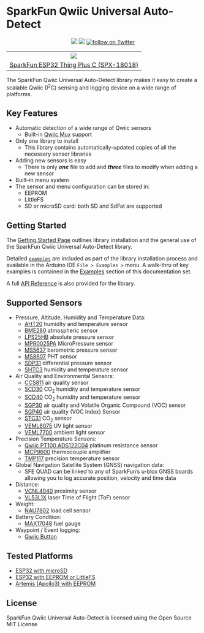 # SparkFun Qwiic Universal Auto-Detect

<p align="center">
		<a href="https://github.com/sparkfun/SparkFun_Qwiic_Universal_Auto-Detect/issues" alt="Issues">
				<img src="https://img.shields.io/github/issues/sparkfun/SparkFun_Qwiic_Universal_Auto-Detect.svg" /></a>
		<a href="https://github.com/sparkfun/SparkFun_Qwiic_Universal_Auto-Detect/blob/master/LICENSE" alt="License">
				<img src="https://img.shields.io/badge/license-MIT-blue.svg" /></a>
		<a href="https://twitter.com/intent/follow?screen_name=sparkfun">
						<img src="https://img.shields.io/twitter/follow/sparkfun.svg?style=social&logo=twitter"
								alt="follow on Twitter"></a>
</p>

<table class="table table-hover table-striped table-bordered">
	<tr align="center">
	 <td><a href="https://www.sparkfun.com/products/18018"><img src="https://cdn.sparkfun.com//assets/parts/1/7/2/3/9/18018-Thing_Plus_C_-_ESP32_WROOM-01.jpg"></a></td>
	</tr>
	<tr align="center">
		<td><a href="https://www.sparkfun.com/products/18018">SparkFun ESP32 Thing Plus C (SPX-18018)</a></td>
	</tr>
</table>

The SparkFun Qwiic Universal Auto-Detect library makes it easy to create a scalable Qwiic (I<sup>2</sup>C) sensing and logging device on a wide range of platforms.

## Key Features

* Automatic detection of a wide range of Qwiic sensors
	* Built-in [Qwiic Mux](https://www.sparkfun.com/products/16784) support
* Only one library to install
	* This library contains automatically-updated copies of all the necessary sensor libraries
* Adding new sensors is easy
	* There is only _**one**_ file to add and _**three**_ files to modify when adding a new sensor
* Built-in menu system
* The sensor and menu configuration can be stored in:
	* EEPROM
	* LittleFS
	* SD or microSD card: both SD and SdFat are supported

## Getting Started

The [Getting Started Page](intro.md) outlines library installation and the general use of the SparkFun Qwiic Universal Auto-Detect library. 

Detailed [`examples`](https://github.com/sparkfun/SparkFun_Qwiic_Universal_Auto-Detect/blob/main/examples) are included as part of the library installation process and available in the Arduino IDE `File > Examples >` menu. A walk-thru of key examples is contained in the [Examples](https://sparkfun.github.io/SparkFun_Qwiic_Universal_Auto-Detect/sparkfun-qwiic-universal-auto-detect-examples/ex_01_Thing_Plus_C/) section of this documentation set. 

A full [API Reference](api_SFE_QUAD_Sensors.md) is also provided for the library.

## Supported Sensors

* Pressure, Altitude, Humidity and Temperature Data:
	* [AHT20](https://www.sparkfun.com/products/16618) humidity and temperature sensor
	* [BME280](https://www.sparkfun.com/products/15440) atmospheric sensor
	* [LPS25HB](https://www.sparkfun.com/products/14767) absolute pressure sensor
	* [MPR0025PA](https://www.sparkfun.com/products/16476) MicroPressure sensor
	* [MS5637](https://www.sparkfun.com/products/14688) barometric pressure sensor
	* [MS8607](https://www.sparkfun.com/products/16298) PHT sensor
	* [SDP31](https://www.sparkfun.com/products/17874) differential pressure sensor
	* [SHTC3](https://www.sparkfun.com/products/16467) humidity and temperature sensor
* Air Quality and Environmental Sensors:
	* [CCS811](https://www.sparkfun.com/products/14193) air quality sensor
	* [SCD30](https://www.sparkfun.com/products/15112) CO<sub>2</sub> humidity and temperature sensor
	* [SCD40](https://www.sparkfun.com/products/18365) CO<sub>2</sub> humidity and temperature sensor
	* [SGP30](https://www.sparkfun.com/products/16531) air quality and Volatile Organic Compound (VOC) sensor
	* [SGP40](https://www.sparkfun.com/products/17729) air quality (VOC Index) Sensor
	* [STC31](https://www.sparkfun.com/products/18385) CO<sub>2</sub> sensor
	* [VEML6075](https://www.sparkfun.com/products/15089) UV light sensor
	* [VEML7700](https://www.sparkfun.com/products/18981) ambient light sensor
* Precision Temperature Sensors:
	* [Qwiic PT100 ADS122C04](https://www.sparkfun.com/products/16770) platinum resistance sensor
	* [MCP9600](https://www.sparkfun.com/products/16294) thermocouple amplifier
	* [TMP117](https://www.sparkfun.com/products/15805) precision temperature sensor
* Global Navigation Satellite System (GNSS) navigation data:
	* SFE QUAD can be linked to any of SparkFun’s u-blox GNSS boards allowing you to log accurate position, velocity and time data
* Distance:
	* [VCNL4040](https://www.sparkfun.com/products/15177) proximity sensor
	* [VL53L1X](https://www.sparkfun.com/products/14722) laser Time of Flight (ToF) sensor
* Weight:
	* [NAU7802](https://www.sparkfun.com/products/15242) load cell sensor
* Battery Condition:
	* [MAX17048](https://www.sparkfun.com/products/17715) fuel gauge
* Waypoint / Event logging:
	* [Qwiic Button](https://www.sparkfun.com/products/15932)

## Tested Platforms

* [ESP32 with microSD](https://www.sparkfun.com/products/18018)
* [ESP32 with EEPROM or LittleFS](https://www.sparkfun.com/products/15663)
* [Artemis (Apollo3) with EEPROM](https://www.sparkfun.com/products/15574)

## License

SparkFun Qwiic Universal Auto-Detect is licensed using the Open Source MIT License